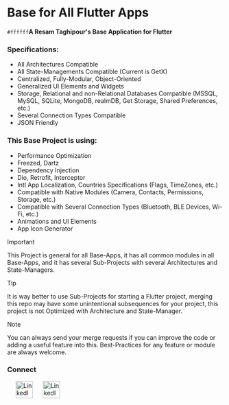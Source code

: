 # Base for All Flutter Apps

`#ffffff`**A Resam Taghipour's Base Application for Flutter**

### Specifications:
- All Architectures Compatible
- All State-Managements Compatible (Current is GetX)
- Centralized, Fully-Modular, Object-Oriented
- Generalized UI Elements and Widgets 
- Storage, Relational and non-Relational Databases Compatible (MSSQL, MySQL, SQLite, MongoDB, realmDB, Get Storage, Shared Preferences, etc.)
- Several Connection Types Compatible
- JSON Friendly


### This Base Project is using:
- Performance Optimization
- Freezed, Dartz
- Dependency Injection
- Dio, Retrofit, Interceptor
- Intl App Localization, Countries Specifications (Flags, TimeZones, etc.)
- Compatible with Native Modules (Camera, Contacts, Permissions, Storage, etc.)
- Compatible with Several Connection Types (Bluetooth, BLE Devices, Wi-Fi, etc.)
- Animations and UI Elements
- App Icon Generator



> [!Important]
> 
> This Project is general for all Base-Apps, it has all common modules in all Base-Apps, and it has several Sub-Projects with several Architectures and State-Managers.

> [!Tip]
> 
> It is way better to use Sub-Projects for starting a Flutter project, merging this repo may have some unintentional subsequences for your project, this project is not Optimized with Architecture and State-Manager.

> [!Note]
> 
> You can always send your merge requests if you can improve the code or adding a useful feature into this.
> Best-Practices for any feature or module are always welcome.


### Connect
<tr>
<td>&nbsp;&nbsp;&nbsp;&nbsp;</td>
<td>
<img src="https://edent.github.io/SuperTinyIcons/images/svg/github.svg" width="40" title="LinkedIn">
</td>
<td>&nbsp;&nbsp;&nbsp;&nbsp;</td>
<td>
<img src="https://edent.github.io/SuperTinyIcons/images/svg/linkedin.svg" width="40" title="LinkedIn">
</td>
</tr>